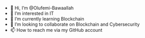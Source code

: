 - 👋 Hi, I’m @Olufemi-Bawaallah
- 👀 I’m interested in IT 
- 🌱 I’m currently learning Blockchain
- 💞️ I’m looking to collaborate on Blockchain and Cybersecurity 
- 📫 How to reach me via my GitHub account 

<!---
Olufemi-Bawaallah/Olufemi-Bawaallah is a ✨ special ✨ repository because its `README.md` (this file) appears on your GitHub profile.
You can click the Preview link to take a look at your changes.
--->
